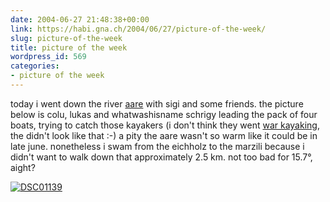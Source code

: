 ```yaml
---
date: 2004-06-27 21:48:38+00:00
link: https://habi.gna.ch/2004/06/27/picture-of-the-week/
slug: picture-of-the-week
title: picture of the week
wordpress_id: 569
categories:
- picture of the week
---
```


today i went down the river [aare](http://www.aaremarzili.info/) with sigi and some friends.
the picture below is colu, lukas and whatwashisname schrigy leading the pack of four boats, trying to catch those kayakers (i don't think they went [war kayaking](http://features.engadget.com/entry/5068632431817387/), the didn't look like that :-)
a pity the aare wasn't so warm like it could be in late june. nonetheless i swam from the eichholz to the marzili because i didn't want to walk down that approximately 2.5 km. not too bad for 15.7°, aight?

[![DSC01139](https://habi.gna.ch/blog/images/DSC01139-tm.jpg)](https://habi.gna.ch/blog/images/DSC01139.JPG)
